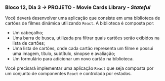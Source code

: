 ### Bloco 12, Dia 3 -> PROJETO - Movie Cards Library - _Stateful_

Você deverá desenvolver uma aplicação que consiste em uma biblioteca de cartões de filmes dinâmica utilizando `React`. A biblioteca é composta por:
 - Um cabeçalho;
 - Uma barra de busca, utilizada pra filtrar quais cartões serão exibidos na lista de cartões;
 - Uma lista de cartões, onde cada cartão representa um filme e possui uma imagem, título, subtítulo, sinopse e avaliação;
 - Um formulário para adicionar um novo cartão na biblioteca.

Você precisará implementar uma aplicação `React` que seja composta por um conjunto de componentes `React` e controlada por estados.
